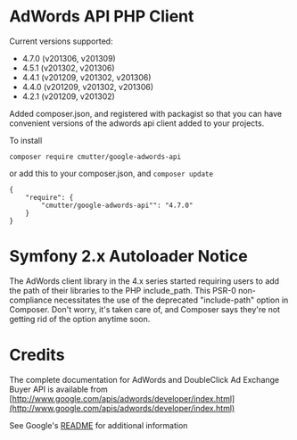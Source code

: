 AdWords API PHP Client
============================

Current versions supported: 

 - 4.7.0 (v201306, v201309)
 - 4.5.1 (v201302, v201306)
 - 4.4.1 (v201209, v201302, v201306)
 - 4.4.0 (v201209, v201302, v201306)
 - 4.2.1 (v201209, v201302)

Added composer.json, and registered with packagist so that you can have convenient versions of the adwords api client added to your projects.


To install

    composer require cmutter/google-adwords-api

or add this to your composer.json, and ```composer update``` 

```  
{
    "require": {
        "cmutter/google-adwords-api"": "4.7.0"
    }
}
```


Symfony 2.x Autoloader Notice
============================
The AdWords client library in the 4.x series started requiring users to add the path of their libraries to the PHP include_path.  This PSR-0 non-compliance necessitates the use of the deprecated "include-path" option in Composer.  Don't worry, it's taken care of, and Composer says they're not getting rid of the option anytime soon.


Credits
============================

The complete documentation for AdWords and DoubleClick Ad Exchange Buyer API is
available from [http://www.google.com/apis/adwords/developer/index.html](http://www.google.com/apis/adwords/developer/index.html)

See Google's [README](https://github.com/colinmutter/adwords-php-client/blob/master/README) for additional information


